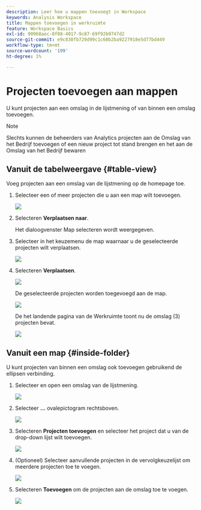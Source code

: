 ```yaml
---
description: Leer hoe u mappen toevoegt in Workspace
keywords: Analysis Workspace
title: Mappen toevoegen in werkruimte
feature: Workspace Basics
exl-id: 90968aec-0f08-4017-9c87-69f92b9747d2
source-git-commit: e9c830fb729d99c1c60b2ba9227918e5d77bd449
workflow-type: tm+mt
source-wordcount: '199'
ht-degree: 1%

---
```


# Projecten toevoegen aan mappen

U kunt projecten aan een omslag in de lijstmening of van binnen een omslag toevoegen.

>[!NOTE]
>
>Slechts kunnen de beheerders van Analytics projecten aan de Omslag van het Bedrijf toevoegen of een nieuw project tot stand brengen en het aan de Omslag van het Bedrijf bewaren

## Vanuit de tabelweergave {#table-view}

Voeg projecten aan een omslag van de lijstmening op de homepage toe.

1. Selecteer een of meer projecten die u aan een map wilt toevoegen.

   ![](/help/analyze/analysis-workspace/build-workspace-project/assets/move-tv-selected.png)

1. Selecteren **Verplaatsen naar**.

   Het dialoogvenster Map selecteren wordt weergegeven.

1. Selecteer in het keuzemenu de map waarnaar u de geselecteerde projecten wilt verplaatsen.

   ![](/help/analyze/analysis-workspace/build-workspace-project/assets/move-select-folder.png)

1. Selecteren **Verplaatsen**.

   ![](/help/analyze/analysis-workspace/build-workspace-project/assets/move-add.png)

   De geselecteerde projecten worden toegevoegd aan de map.

   ![](/help/analyze/analysis-workspace/build-workspace-project/assets/move-projects-added.png)

   De het landende pagina van de Werkruimte toont nu de omslag (3) projecten bevat.

   ![](/help/analyze/analysis-workspace/build-workspace-project/assets/move-folders-updated.png)

## Vanuit een map {#inside-folder}

U kunt projecten van binnen een omslag ook toevoegen gebruikend de ellipsen verbinding.

1. Selecteer en open een omslag van de lijstmening.

   ![](/help/analyze/analysis-workspace/build-workspace-project/assets/move-open-folder.png)

1. Selecteer **...** ovalepictogram rechtsboven.

   ![](/help/analyze/analysis-workspace/build-workspace-project/assets/add-projects-elipsis.png)

1. Selecteren **Projecten toevoegen** en selecteer het project dat u van de drop-down lijst wilt toevoegen.

   ![](/help/analyze/analysis-workspace/build-workspace-project/assets/select-add-projects.png)


1. (Optioneel) Selecteer aanvullende projecten in de vervolgkeuzelijst om meerdere projecten toe te voegen.

   ![](/help/analyze/analysis-workspace/build-workspace-project/assets/move-add-multiple-projects.png)

1. Selecteren **Toevoegen** om de projecten aan de omslag toe te voegen.

   ![](/help/analyze/analysis-workspace/build-workspace-project/assets/move-added-items.png)
